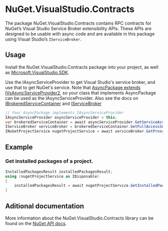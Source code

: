 # NuGet.VisualStudio.Contracts

The package NuGet.VisualStudio.Contracts contains RPC contracts for NuGet’s Visual Studio Service Broker extensibility APIs. These APIs are designed to be usable with async code and are available in this package using Visual Studio’s `IServiceBroker`.

## Usage

Install the NuGet.VisualStudio.Contracts package into your project, as well as [Microsoft.VisualStudio.SDK](https://www.nuget.org/packages/Microsoft.VisualStudio.SDK).

Use the IAsyncServiceProvider to get Visual Studio's service broker, and use that to get NuGet's service. Note that [AsyncPackage extends IVsAsyncServiceProvider2](https://learn.microsoft.com/en-us/dotnet/api/microsoft.visualstudio.shell.asyncpackage?view=visualstudiosdk-2022), so your class that implements AsyncPackage can be used as the IAsyncServiceProvider. Also see the docs on [IBrokeredServiceContainer](https://learn.microsoft.com/dotnet/api/microsoft.visualstudio.shell.servicebroker.ibrokeredservicecontainer?view=visualstudiosdk-2022) and [IServiceBroker](https://learn.microsoft.com/dotnet/api/microsoft.servicehub.framework.iservicebroker?view=visualstudiosdk-2022)

```c#
// Your AsyncPackage implements IAsyncServiceProvider
IAsyncServiceProvider asyncServiceProvider = this;
var brokeredServiceContainer = await asyncServiceProvider.GetServiceAsync<SVsBrokeredServiceContainer, IBrokeredServiceContainer>();
IServiceBroker serviceBroker = brokeredServiceContainer.GetFullAccessServiceBroker();
INuGetProjectService nugetProjectService = await serviceBroker.GetProxyAsync<INuGetProjectService>(NuGetServices.NuGetProjectServiceV1);
```

## Example

### Get installed packages of a project.

```c#
InstalledPackagesResult installedPackagesResult;
using (nugetProjectService as IDisposable)
{
    installedPackagesResult = await nugetProjectService.GetInstalledPackagesAsync(projectGuid, cancellationToken);
}
```

## Aditional documentation

More information about the NuGet.VisualStudio.Contracts library can be found on the [NuGet API docs](https://learn.microsoft.com/nuget/visual-studio-extensibility/nuget-api-in-visual-studio).